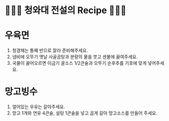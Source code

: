 # 👨🏻‍🍳 청와대 전설의 Recipe 👩🏻‍🍳

# 우육면

1. 청경채는 통째 반으로 잘라 준비해주세요.
2. 냄비에 오뚜기 옛날 사골곰탕과 분량의 물을 붓고 센불에 끓여주세요.
3. 국물이 끓어오르면 이금기 굴소스 1/2큰술과 오뚜기 순후추를 기호에 맞게 넣어주세요.

# 망고빙수

1. 얼어있는 우유는 갈아주세요.
2. 망고 1개와 연유 4큰술, 설탕 1큰술을 넣고 곱게 갈아 망고소스를 만들어 주세요.
